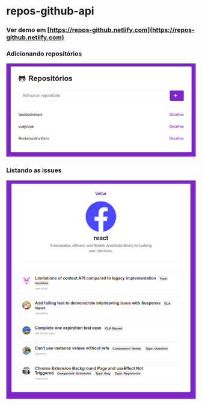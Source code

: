 # repos-github-api

### Ver demo em [https://repos-github.netlify.com](https://repos-github.netlify.com)

### Adicionando repositórios
![1](docs/imgs/1.png)

### Listando as issues
![2](docs/imgs/2.png)
